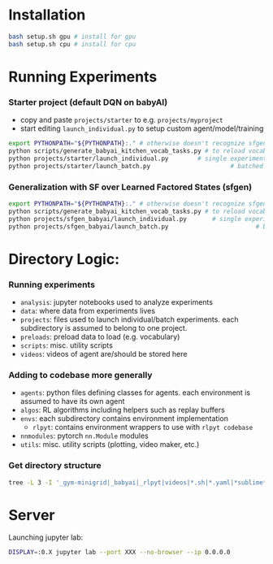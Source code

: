 # Installation

```bash
bash setup.sh gpu # install for gpu
bash setup.sh cpu # install for cpu
```


# Running Experiments

### Starter project (default DQN on babyAI)
* copy and paste `projects/starter` to e.g. `projects/myproject`
* start editing `launch_individual.py` to setup custom agent/model/training

```bash
export PYTHONPATH="${PYTHONPATH}:." # otherwise doesn't recognize sfgen
python scripts/generate_babyai_kitchen_vocab_tasks.py # to reload vocab (run once)
python projects/starter/launch_individual.py        # single experiment
python projects/starter/launch_batch.py                      # batched experiments in parallel
```


### Generalization with SF over Learned Factored States (sfgen)
```bash
export PYTHONPATH="${PYTHONPATH}:."	# otherwise doesn't recognize sfgen
python scripts/generate_babyai_kitchen_vocab_tasks.py # to reload vocab (run once)
python projects/sfgen_babyai/launch_individual.py		# single experiment
python projects/sfgen_babyai/launch_batch.py						# batched experiments in parallel
```



# Directory Logic:

### Running experiments
* `analysis`: jupyter notebooks used to analyze experiments
* `data`: where data from experiments lives
* `projects`: files used to launch individual/batch experiments. each 
    subdirectory is assumed to belong to one project.
* `preloads`: preload data to load (e.g. vocabulary)
* `scripts`: misc. utility scripts
* `videos`: videos of agent are/should be stored here

### Adding to codebase more generally
* `agents`: python files defining classes for agents. each environment is 
    assumed to have its own agent
* `algos`: RL algorithms including helpers such as replay buffers
* `envs`: each subdirectory contains environment implementation
    * `rlpyt`: contains environment wrappers to use with `rlpyt codebase`
* `nnmodules`: pytorch `nn.Module` modules
* `utils`: misc. utility scripts (plotting, video maker, etc.)



### Get directory structure

```bash
tree -L 3 -I '_gym-minigrid|_babyai|_rlpyt|videos|*.sh|*.yaml|*sublime*|*.pyc|data|experiments|analysis'
```


# Server

Launching jupyter lab:

```bash
DISPLAY=:0.X jupyter lab --port XXX --no-browser --ip 0.0.0.0
```
